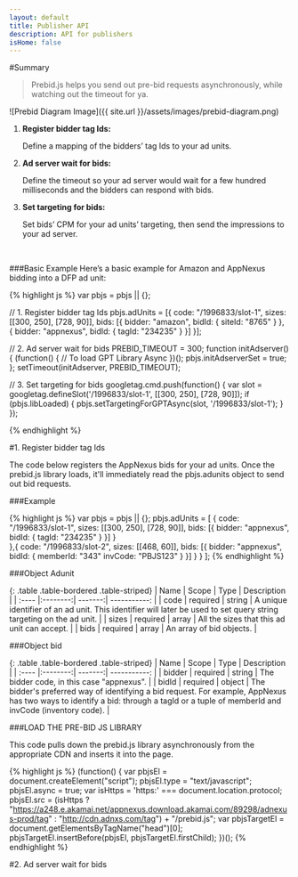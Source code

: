 ```yaml
---
layout: default
title: Publisher API
description: API for publishers
isHome: false
---
```


<div class="bs-docs-section" markdown="1">

#Summary
> Prebid.js helps you send out pre-bid requests asynchronously, while watching out the timeout for ya.

![Prebid Diagram Image]({{ site.url }}/assets/images/prebid-diagram.png)

1. **Register bidder tag Ids:** 

	Define a mapping of the bidders’ tag Ids to your ad units.

2. **Ad server wait for bids:** 

	Define the timeout so your ad server would wait for a few hundred milliseconds and the bidders can respond with bids.

3. **Set targeting for bids:** 

	Set bids’ CPM for your ad units’ targeting, then send the impressions to your ad server.

<br> 

###Basic Example
Here’s a basic example for Amazon and AppNexus bidding into a DFP ad unit:

{% highlight js %}
var pbjs = pbjs || {};

// 1. Register bidder tag Ids
pbjs.adUnits = [{
    code: "/1996833/slot-1",
    sizes: [[300, 250], [728, 90]],
    bids: [{
    	bidder: "amazon",
    	bidId: { siteId: "8765" }
    }, {
        bidder: "appnexus",
        bidId: { tagId: "234235" }
    }]
}];

// 2. Ad server wait for bids
PREBID_TIMEOUT = 300;
function initAdserver() {
    (function() {
        // To load GPT Library Async
    })();
    pbjs.initAdserverSet = true;
};
setTimeout(initAdserver, PREBID_TIMEOUT);

// 3. Set targeting for bids
googletag.cmd.push(function() {
    var slot = googletag.defineSlot('/1996833/slot-1', [[300, 250], [728, 90]]);
    if (pbjs.libLoaded) {
        pbjs.setTargetingForGPTAsync(slot, '/1996833/slot-1');
    }
});

{% endhighlight %}

</div>

<div class="bs-docs-section" markdown="1">

#1. Register bidder tag Ids

The code below registers the AppNexus bids for your ad units. Once the prebid.js library loads, it'll immediately read the pbjs.adunits object to send out bid requests.

###Example

{% highlight js %}
var pbjs = pbjs || {};
pbjs.adUnits = [
    {
        code: "/1996833/slot-1",
        sizes: [[300, 250], [728, 90]],
        bids: [{
                    bidder: "appnexus",
                    bidId: {
                        tagId: "234235"
                    }
                }]
        }  
    },{
        code: "/1996833/slot-2",
        sizes: [[468, 60]],
        bids: [{
                    bidder: "appnexus",
                    bidId: {
                        memberId: "343"
                        invCode: "PBJS123"
                    }
                }]
        }
    }
];
{% endhighlight %}

###Object Adunit

{: .table .table-bordered .table-striped}
|	Name |	Scope 	|	 Type | Description |
| :----  |:--------:| -------:| -----------: |
|	code |	required |	string | A unique identifier of an ad unit. This identifier will later be used to set query string targeting on the ad unit. |
| sizes |	required |	array |	All the sizes that this ad unit can accept. |
| bids |	required |	array |	An array of bid objects. |

###Object bid

{: .table .table-bordered .table-striped}
|	Name |	Scope 	|	 Type | Description |
| :----  |:--------:| -------:| -----------: |
| bidder |	required |	string |	The bidder code, in this case "appnexus". |
| bidId |	required |	object |	The bidder's preferred way of identifying a bid request. For example, AppNexus has two ways to identify a bid: through a tagId or a tuple of memberId and invCode (inventory code). |



###LOAD THE PRE-BID JS LIBRARY

This code pulls down the prebid.js library asynchronously from the appropriate CDN and inserts it into the page.

{% highlight js %}
(function() {
    var pbjsEl = document.createElement("script"); pbjsEl.type = "text/javascript";
    pbjsEl.async = true; var isHttps = 'https:' === document.location.protocol;
    pbjsEl.src = (isHttps ? "https://a248.e.akamai.net/appnexus.download.akamai.com/89298/adnexus-prod/tag" : "http://cdn.adnxs.com/tag") + "/prebid.js";
    var pbjsTargetEl = document.getElementsByTagName("head")[0];
    pbjsTargetEl.insertBefore(pbjsEl, pbjsTargetEl.firstChild);
})();
{% endhighlight %}

</div>




<div class="bs-docs-section" markdown="1">
#2. Ad server wait for bids


</div>
